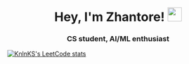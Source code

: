 <h1 align="center">Hey, I'm Zhantore!
<img src="https://github.com/blackcater/blackcater/raw/main/images/Hi.gif" height="32"/></h1>
<h3 align="center"> CS student, AI/ML enthusiast</h3>

[![KnlnKS's LeetCode stats](https://leetcode-stats-six.vercel.app/api?username=galymzhantore17&theme=dark)](https://github.com/galymzhantore17/leetcode-stats)
